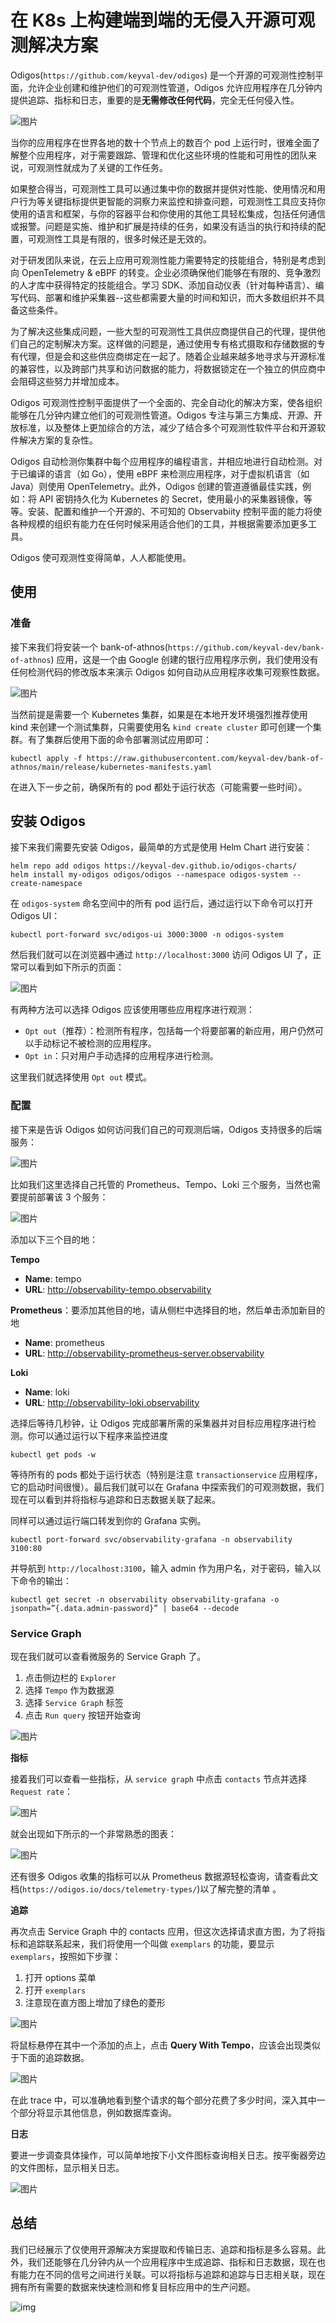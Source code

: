 # 在 K8s 上构建端到端的无侵入开源可观测解决方案





Odigos(`https://github.com/keyval-dev/odigos`) 是一个开源的可观测性控制平面，允许企业创建和维护他们的可观测性管道，Odigos 允许应用程序在几分钟内提供追踪、指标和日志，重要的是**无需修改任何代码**，完全无任何侵入性。

![图片](https://mmbiz.qpic.cn/mmbiz_png/z9BgVMEm7YtVz67ibqVib9memUBpHMzpZecf8ia9kwfCw2cHR9rCJBaI4Ym30EiaZy2GUos1KFjDhzuDrjickGDGYCg/640?wx_fmt=png&wxfrom=5&wx_lazy=1&wx_co=1)

当你的应用程序在世界各地的数十个节点上的数百个 pod 上运行时，很难全面了解整个应用程序，对于需要跟踪、管理和优化这些环境的性能和可用性的团队来说，可观测性就成为了关键的工作任务。

如果整合得当，可观测性工具可以通过集中你的数据并提供对性能、使用情况和用户行为等关键指标提供更智能的洞察力来监控和排查问题，可观测性工具应支持你使用的语言和框架，与你的容器平台和你使用的其他工具轻松集成，包括任何通信或报警。问题是实施、维护和扩展是持续的任务，如果没有适当的执行和持续的配置，可观测性工具是有限的，很多时候还是无效的。

对于研发团队来说，在云上应用可观测性能力需要特定的技能组合，特别是考虑到向 OpenTelemetry & eBPF 的转变。企业必须确保他们能够在有限的、竞争激烈的人才库中获得特定的技能组合。学习 SDK、添加自动仪表（针对每种语言）、编写代码、部署和维护采集器--这些都需要大量的时间和知识，而大多数组织并不具备这些条件。

为了解决这些集成问题，一些大型的可观测性工具供应商提供自己的代理，提供他们自己的定制解决方案。这样做的问题是，通过使用专有格式摄取和存储数据的专有代理，但是会和这些供应商绑定在一起了。随着企业越来越多地寻求与开源标准的兼容性，以及跨部门共享和访问数据的能力，将数据锁定在一个独立的供应商中会阻碍这些努力并增加成本。

Odigos 可观测性控制平面提供了一个全面的、完全自动化的解决方案，使各组织能够在几分钟内建立他们的可观测性管道。Odigos 专注与第三方集成、开源、开放标准，以及整体上更加综合的方法，减少了结合多个可观测性软件平台和开源软件解决方案的复杂性。

Odigos 自动检测你集群中每个应用程序的编程语言，并相应地进行自动检测。对于已编译的语言（如 Go），使用 eBPF 来检测应用程序，对于虚拟机语言（如 Java）则使用 OpenTelemetry。此外，Odigos 创建的管道遵循最佳实践，例如：将 API 密钥持久化为 Kubernetes 的 Secret，使用最小的采集器镜像，等等。安装、配置和维护一个开源的、不可知的 Observabiity 控制平面的能力将使各种规模的组织有能力在任何时候采用适合他们的工具，并根据需要添加更多工具。

Odigos 使可观测性变得简单，人人都能使用。

## 使用

### 准备

接下来我们将安装一个 bank-of-athnos(`https://github.com/keyval-dev/bank-of-athnos`) 应用，这是一个由 Google 创建的银行应用程序示例，我们使用没有任何检测代码的修改版本来演示 Odigos 如何自动从应用程序收集可观察性数据。

![图片](https://mmbiz.qpic.cn/mmbiz_jpg/z9BgVMEm7YtVz67ibqVib9memUBpHMzpZeZKPmscQw294xrjVxXba2uYkSiaVia5hLeR91FMvg9aa9FHoS9s0x0kiaA/640?wx_fmt=jpeg&wxfrom=5&wx_lazy=1&wx_co=1)

当然前提是需要一个 Kubernetes 集群，如果是在本地开发环境强烈推荐使用 kind 来创建一个测试集群，只需要使用名 `kind create cluster` 即可创建一个集群。有了集群后使用下面的命令部署测试应用即可：

```
kubectl apply -f https://raw.githubusercontent.com/keyval-dev/bank-of-athnos/main/release/kubernetes-manifests.yaml
```

在进入下一步之前，确保所有的 pod 都处于运行状态（可能需要一些时间）。

## 安装 Odigos

接下来我们需要先安装 Odigos，最简单的方式是使用 Helm Chart 进行安装：

```
helm repo add odigos https://keyval-dev.github.io/odigos-charts/
helm install my-odigos odigos/odigos --namespace odigos-system --create-namespace
```

在 `odigos-system` 命名空间中的所有 pod 运行后，通过运行以下命令可以打开 Odigos UI：

```
kubectl port-forward svc/odigos-ui 3000:3000 -n odigos-system
```

然后我们就可以在浏览器中通过 `http://localhost:3000` 访问 Odigos UI 了，正常可以看到如下所示的页面：

![图片](https://mmbiz.qpic.cn/mmbiz_jpg/z9BgVMEm7YtVz67ibqVib9memUBpHMzpZeV1Jam3AoDFLgK3icDw2M2LoYvZPHrBCPZ1FYwXyKLOo6MMWrBo7GNEQ/640?wx_fmt=jpeg&wxfrom=5&wx_lazy=1&wx_co=1)

有两种方法可以选择 Odigos 应该使用哪些应用程序进行观测：

- `Opt out`（推荐）：检测所有程序，包括每一个将要部署的新应用，用户仍然可以手动标记不被检测的应用程序。
- `Opt in`：只对用户手动选择的应用程序进行检测。

这里我们就选择使用 `Opt out` 模式。

### 配置

接下来是告诉 Odigos 如何访问我们自己的可观测后端，Odigos 支持很多的后端服务：

![图片](https://mmbiz.qpic.cn/mmbiz_jpg/z9BgVMEm7YtVz67ibqVib9memUBpHMzpZeibnTQ06tQvVEXh7SYdWujHwiauZXGUIJOnwYkAdu5V1jR6rF7eAficHmw/640?wx_fmt=jpeg&wxfrom=5&wx_lazy=1&wx_co=1)

比如我们这里选择自己托管的 Prometheus、Tempo、Loki 三个服务，当然也需要提前部署该 3 个服务：

![图片](https://mmbiz.qpic.cn/mmbiz_jpg/z9BgVMEm7YtVz67ibqVib9memUBpHMzpZeYpMukSXPiaVSkVbWrAicmbo5lOb1zjKxogPaR6dmdH8GpugIXiaKNrQ9A/640?wx_fmt=jpeg&wxfrom=5&wx_lazy=1&wx_co=1)

添加以下三个目的地：

**Tempo**

- **Name**: tempo
- **URL**: http://observability-tempo.observability

**Prometheus**：要添加其他目的地，请从侧栏中选择目的地，然后单击添加新目的地

- **Name**: prometheus
- **URL**: http://observability-prometheus-server.observability

**Loki**

- **Name**: loki
- **URL**: http://observability-loki.observability

选择后等待几秒钟，让 Odigos 完成部署所需的采集器并对目标应用程序进行检测。你可以通过运行以下程序来监控进度

```
kubectl get pods -w
```

等待所有的 pods 都处于运行状态（特别是注意 `transactionservice` 应用程序，它的启动时间很慢）。最后我们就可以在 Grafana 中探索我们的可观测数据，我们现在可以看到并将指标与追踪和日志数据关联了起来。

同样可以通过运行端口转发到你的 Grafana 实例。

```
kubectl port-forward svc/observability-grafana -n observability 3100:80
```

并导航到 `http://localhost:3100`，输入 admin 作为用户名，对于密码，输入以下命令的输出：

```
kubectl get secret -n observability observability-grafana -o jsonpath=”{.data.admin-password}” | base64 --decode
```

### Service Graph

现在我们就可以查看微服务的 Service Graph 了。

1. 点击侧边栏的 `Explorer`
2. 选择 `Tempo` 作为数据源
3. 选择 `Service Graph` 标签
4. 点击 `Run query` 按钮开始查询

![图片](https://mmbiz.qpic.cn/mmbiz_jpg/z9BgVMEm7YtVz67ibqVib9memUBpHMzpZecxLwEaa5OZdjupnmCCqLpHTOCbyibxH7ynibcdl6xTsORxg98CicVQHKw/640?wx_fmt=jpeg&wxfrom=5&wx_lazy=1&wx_co=1)

**指标**

接着我们可以查看一些指标，从 `service graph` 中点击 `contacts` 节点并选择 `Request rate`：

![图片](https://mmbiz.qpic.cn/mmbiz_jpg/z9BgVMEm7YtVz67ibqVib9memUBpHMzpZejzoYDzpskJ3SnyImBUCwX39IzibPyYMrIElpab8UOCgz8Jg66JZWz0Q/640?wx_fmt=jpeg&wxfrom=5&wx_lazy=1&wx_co=1)

就会出现如下所示的一个非常熟悉的图表：

![图片](https://mmbiz.qpic.cn/mmbiz_jpg/z9BgVMEm7YtVz67ibqVib9memUBpHMzpZe8OvLnG6ochDaEv4JiaFSTIsvkFlPpwJ7P8F7EBg9jqXpmVuias8Oov0Q/640?wx_fmt=jpeg&wxfrom=5&wx_lazy=1&wx_co=1)

还有很多 Odigos 收集的指标可以从 Prometheus 数据源轻松查询，请查看此文档(`https://odigos.io/docs/telemetry-types/`)以了解完整的清单 。

**追踪**

再次点击 Service Graph 中的 contacts 应用，但这次选择请求直方图，为了将指标和追踪联系起来，我们将使用一个叫做 `exemplars` 的功能，要显示 `exemplars`，按照如下步骤：

1. 打开 options 菜单
2. 打开 `exemplars`
3. 注意现在直方图上增加了绿色的菱形

![图片](https://mmbiz.qpic.cn/mmbiz_jpg/z9BgVMEm7YtVz67ibqVib9memUBpHMzpZeib24NCuLzXokMCiacEBVEKic2ibP6bXUXHia4TDuwllwpUs4KicuU3YuSjVQ/640?wx_fmt=jpeg&wxfrom=5&wx_lazy=1&wx_co=1)

将鼠标悬停在其中一个添加的点上，点击 **Query With Tempo**，应该会出现类似于下面的追踪数据。

![图片](https://mmbiz.qpic.cn/mmbiz_jpg/z9BgVMEm7YtVz67ibqVib9memUBpHMzpZePiaIEpzCkKWGatYW6YO3qoblCcTS4AzFF7uhvyXt0iclIWekM2ganh1A/640?wx_fmt=jpeg&wxfrom=5&wx_lazy=1&wx_co=1)

在此 trace 中，可以准确地看到整个请求的每个部分花费了多少时间，深入其中一个部分将显示其他信息，例如数据库查询。

**日志**

要进一步调查具体操作，可以简单地按下小文件图标查询相关日志。按平衡器旁边的文件图标，显示相关日志。

![图片](https://mmbiz.qpic.cn/mmbiz_jpg/z9BgVMEm7YtVz67ibqVib9memUBpHMzpZekPRhzia6H5CeEkev76AXcWbIn1flIsX5jibibbMxIdlSXrloNdndRwILA/640?wx_fmt=jpeg&wxfrom=5&wx_lazy=1&wx_co=1)

## 总结

我们已经展示了仅使用开源解决方案提取和传输日志、追踪和指标是多么容易。此外，我们还能够在几分钟内从一个应用程序中生成追踪、指标和日志数据，现在也有能力在不同的信号之间进行关联。可以将指标与追踪和追踪与日志相关联，现在拥有所有需要的数据来快速检测和修复目标应用中的生产问题。

![img](http://mmbiz.qpic.cn/mmbiz_png/z9BgVMEm7YtTw2oONBkwaiaM9hBxUj6yRLDEw8rSSxR8wWZFLjjXWpmGq5LNDlEAn4v9lSALDiaGfC4MyPZwL95g/0?wx_fmt=png)

